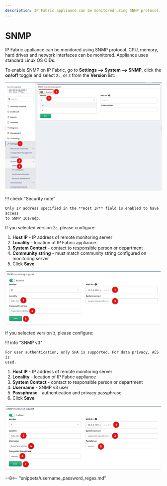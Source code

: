 ```yaml
---
description: IP Fabric appliance can be monitored using SNMP protocol. CPU, memory, hard drives and network interfaces can be monitored. Appliance uses standard...
---
```


# SNMP

IP Fabric appliance can be monitored using SNMP protocol. CPU, memory,
hard drives and network interfaces can be monitored. Appliance uses
standard Linux OS OIDs.

To enable SNMP on IP Fabric, go to **Settings --> System --> SNMP**, click
the **on/off** toggle and select `2c`, or `3` from the **Version** list:

![SNMP](snmp/enable_snmp.png)

!!! check "Security note"

    Only IP address specified in the **Host IP** field is enabled to have access
    to SNMP 161/udp.

If you selected version `2c`, please configure:

1. **Host IP** - IP address of remote monitoring server
2. **Locality** - location of IP Fabric appliance
3. **System Contact** - contact to responsible person or department
4. **Community string** - must match community string configured on monitoring
   server
5. Click **Save**

![Version 2c](snmp/version_2c.png)

If you selected version `3`, please configure:

!!! info "SNMP v3"

    For user authentication, only SHA is supported. For data privacy, AES is
    used.

1. **Host IP** - IP address of remote monitoring server
2. **Locality** - location of IP Fabric appliance
3. **System Contact** - contact to responsible person or department
4. **Username** - SNMP v3 user
5. **Passphrase** - authentication and privacy passphrase
6. Click **Save**

![Version 3](snmp/version_3.png)

--8<-- "snippets/username_password_regex.md"
